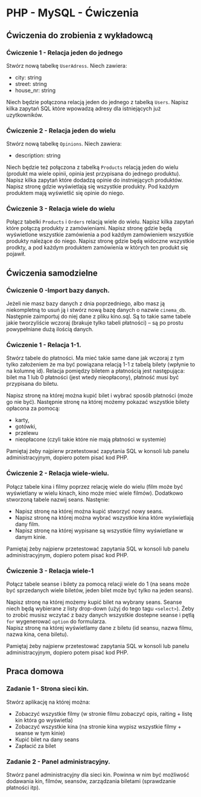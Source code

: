 # PHP - MySQL - Ćwiczenia 

## Ćwiczenia do zrobienia z wykładowcą

### Ćwiczenie 1 - Relacja jeden do jednego
Stwórz nową tabelkę ```UserAdress```. Niech zawiera:
* city: string
* street: string
* house_nr: string

Niech będzie połączona relacją jeden do jednego z tabelką ```Users```. Napisz kilka zapytań SQL które wpowadzą adresy dla istniejących już uzytkowników.

### Ćwiczenie 2 - Relacja jeden do wielu
Stwórz nową tabelkę ```Opinions```. Niech zawiera:
* description: string

Niech będzie też połączona z tabelką ```Products``` relacją jeden do wielu (produkt ma wiele opinii, opinia jest przypisana do jednego produktu).
Napisz kilka zapytań które dodadzą opinie do instniejących produktów. Napisz stronę gdzie wyświetlają się wszystkie produkty. Pod każdym produktem mają wyświetlić się opinie do niego.

### Ćwiczenie 3 - Relacja wiele do wielu
Połącz tabelki ```Products``` i ```Orders``` relacją wiele do wielu. 
Napisz kilka zapytań które połączą produkty z zamówieniami.
Napisz stronę gdzie będą wyświetlone wszystkie zamówienia a pod każdym zamówieniem wszystkie produkty należące do niego.
Napisz stronę gdzie będą widoczne wszystkie prodkty, a pod każdym produktem zamówienia w których ten produkt się pojawił. 

## Ćwiczenia samodzielne

### Ćwiczenie 0 -Import bazy danych.
Jeżeli nie masz bazy danych z dnia poprzedniego, albo masz ją niekompletną to usuń ją i stwórz nową bazę danych o nazwie ```cinema_db```. Następnie zaimportuj do niej dane z pliku kino.sql. Są to takie same tabele jakie tworzyliście wczoraj (brakuje tylko tabeli płatności) – są po prostu powypełniane dużą ilością danych.

### Ćwiczenie 1 - Relacja 1-1.
Stwórz tabele do płatności. Ma mieć takie same dane jak wczoraj z tym tylko założeniem że ma być powiązana relacją 1-1 z tabelą bilety (wpłynie to na kolumnę id). 
Relacja pomiędzy biletem a płatnością jest następująca: bilet ma 1 lub 0 płatności (jest wtedy nieopłacony), płatność musi być przypisana do biletu.

Napisz stronę na której można kupić bilet i wybrać sposób płatności (może go nie być). Następnie stronę na której możemy pokazać wszystkie bilety opłacona za pomocą: 
* karty, 
* gotówki, 
* przelewu
* nieopłacone (czyli takie które nie mają płatności w systemie) 

Pamiętaj żeby najpierw przetestować zapytania SQL w konsoli lub panelu administracyjnym, dopiero potem pisać kod PHP.

### Ćwiczenie 2 - Relacja wiele-wielu.
Połącz tabele kina i filmy poprzez relację wiele do wielu (film może być wyświetlany w wielu kinach, kino może mieć wiele filmów).
Dodatkowo stworzoną tabele nazwij seans.
Nastęnie: 
* Napisz stronę na której można kupić stworzyć nowy seans. 
* Napisz stronę na której można wybrać wszystkie kina które wyświetlają dany film.
* Napisz stronę na której wypisane są wszystkie filmy wyświetlane w  danym kinie. 

Pamiętaj żeby najpierw przetestować zapytania SQL w konsoli lub panelu administracyjnym, dopiero potem pisać kod PHP.

### Ćwiczenie 3 - Relacja wiele-1
Połącz tabele seanse i bilety za pomocą relacji wiele do 1 (na seans może być sprzedanych wiele biletów, jeden bilet może być tylko na jeden seans).

Napisz stronę na której możemy kupić bilet na wybrany seans. Seanse niech będą wybierane z listy drop-down (użyj do tego tagu ```<select>```). Żeby to zrobić musisz wczytać z bazy danych wszystkie dostepne seanse i pętlą ```for``` wygenerować ```option``` do formularza.  
Napisz stronę na której wyświetlamy dane z biletu (id seansu, nazwa filmu, nazwa kina, cena biletu).

Pamiętaj żeby najpierw przetestować zapytania SQL w konsoli lub panelu administracyjnym, dopiero potem pisać kod PHP.

## Praca domowa
### Zadanie 1 - Strona sieci kin.
Stwórz aplikację na której można:
* Zobaczyć wszystkie filmy (w stronie filmu zobaczyć opis, raiting + listę kin która go wyświetla)
* Zobaczyć wszystkie kina (na stronie kina wypisz wszystkie filmy + seanse w tym kinie)
* Kupić bilet na dany seans
* Zapłacić za bilet

### Zadanie 2 - Panel administracyjny.
Stwórz panel administracyjny dla sieci kin. Powinna w nim być możliwość dodawania kin, filmów, seansów, zarządzania biletami (sprawdzanie płatności itp). 

<!-- Links -->